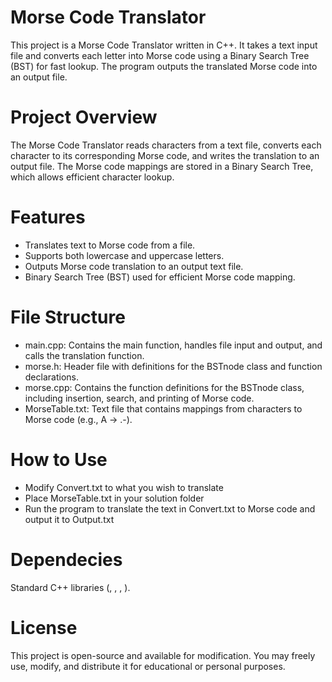 # Morse Code Translator
This project is a Morse Code Translator written in C++. It takes a text input file and converts each letter into Morse code using a Binary Search Tree (BST) for fast lookup. The program outputs the translated Morse code into an output file.

# Project Overview
The Morse Code Translator reads characters from a text file, converts each character to its corresponding Morse code, and writes the translation to an output file. The Morse code mappings are stored in a Binary Search Tree, which allows efficient character lookup.

# Features
* Translates text to Morse code from a file.
* Supports both lowercase and uppercase letters.
* Outputs Morse code translation to an output text file.
* Binary Search Tree (BST) used for efficient Morse code mapping.

# File Structure
* main.cpp: Contains the main function, handles file input and output, and calls the translation function.
* morse.h: Header file with definitions for the BSTnode class and function declarations.
* morse.cpp: Contains the function definitions for the BSTnode class, including insertion, search, and printing of Morse code.
* MorseTable.txt: Text file that contains mappings from characters to Morse code (e.g., A -> .-).

# How to Use
* Modify Convert.txt to what you wish to translate
* Place MorseTable.txt in your solution folder
* Run the program to translate the text in Convert.txt to Morse code and output it to Output.txt

# Dependecies
Standard C++ libraries (<string>, <fstream>, <iostream>, <cctype>).

# License
This project is open-source and available for modification. You may freely use, modify, and distribute it for educational or personal purposes.
